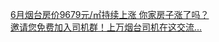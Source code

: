   
[6月烟台房价9679元/㎡持续上涨 你家房子涨了吗？](http://www.dianyue.me/archives/632/brn802lxco5yfy88/)  
[邀请您免费加入司机群！上万烟台司机在这交流...](http://www.dianyue.me/archives/425/dg2hufo5kotxdsfz/)